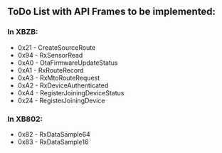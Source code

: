 ## ToDo List with API Frames to be implemented:

### In XBZB:
- 0x21 - CreateSourceRoute
- 0x94 - RxSensorRead
- 0xA0 - OtaFirmwareUpdateStatus
- 0xA1 - RxRouteRecord
- 0xA3 - RxMtoRouteRequest
- 0xA2 - RxDeviceAuthenticated
- 0xA4 - RegisterJoiningDeviceStatus
- 0x24 - RegisterJoiningDevice

### In XB802:
- 0x82 - RxDataSample64
- 0x83 - RxDataSample16